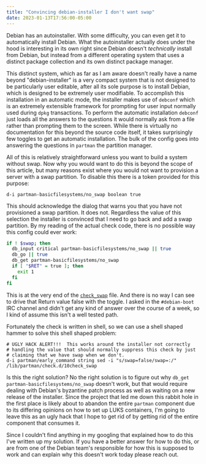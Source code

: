 ```yaml
---
title: "Convincing debian-installer I don't want swap"
date: 2023-01-13T17:56:00-05:00
---
```


Debian has an autoinstaller.  With some difficulty, you can even get
it to automatically install Debian.  What the autoinstaller actually
does under the hood is interesting in its own right since Debian
doesn't *technically* install from Debian, but instead from a
different operating system that uses a distinct package collection and
its own distinct package manager.

This distinct system, which as far as I am aware doesn't really have a
name beyond "debian-installer" is a very compact system that is not
designed to be particularly user editable, after all its sole purpose
is to install Debian, which is designed to be extremely user
modifiable.  To accomplish this installation in an automatic mode, the
installer makes use of `debconf` which is an extremely extensible
framework for prompting for user input normally used during `dpkg`
transactions.  To perform the automatic installation `debconf` just
loads all the answers to the questions it would normally ask from a
file rather than prompting them to the screen.  While there is
virtually no documentation for this beyond the source code itself, it
takes surprisingly few toggles to get an automatic installation.  The
bulk of the config goes into answering the questions in `partman` the
partition manager.

All of this is relatively straightforward unless you want to build a
system without swap.  Now why you would want to do this is beyond the
scope of this article, but many reasons exist where you would not want
to provision a server with a swap partition.  To disable this there is
a token provided for this purpose:

```
d-i partman-basicfilesystems/no_swap boolean true
```

This should acknowledge the dialog that warns you that you have not
provisioned a swap partition.  It does not.  Regardless the value of
this selection the installer is convinced that I need to go back and
add a swap partition.  By my reading of the actual check code, there
is no possible way this config could ever work:

```sh
if ! $swap; then 
  db_input critical partman-basicfilesystems/no_swap || true 
  db_go || true 
  db_get partman-basicfilesystems/no_swap 
  if [ "$RET" = true ]; then 
    exit 1 
  fi 
fi 
```

This is at the very end of the
[`check_swap`](https://salsa.debian.org/installer-team/partman-basicfilesystems/-/blob/master/check.d/check_swap)
file.  And there is no way I can see to drive that Return value false
with the toggle.  I asked in the `#debian-boot` IRC channel and didn't
get any kind of answer over the course of a week, so I kind of assume
this isn't a well tested path.

Fortunately the check is written in shell, so we can use a shell
shaped hammer to solve this shell shaped problem:

```
# UGLY HACK ALERT!!!  This works around the installer not correctly
# handling the value that should normally suppress this check by just
# claiming that we have swap when we don't.
d-i partman/early_command string sed -i "s/swap=false/swap=:/" /lib/partman/check.d/10check_swap
```

Is this the right solution?  No the right solution is to figure out
why `db_get partman-basicfilesystems/no_swap` doesn't work, but that
would require dealing with Debian's byzantine patch process as well as
waiting on a new release of the installer.  Since the project that led
me down this rabbit hole in the first place is likely about to abandon
the entire `partman` component due to its differing opinions on how to
set up LUKS containers, I'm going to leave this as an ugly hack that I
hope to get rid of by getting rid of the entire component that
consumes it.

Since I couldn't find anything in my googling that explained how to do
this I've written up my solution.  If you have a better answer for how
to do this, or are from one of the Debian team's responsible for how
this is supposed to work and can explain why this doesn't work today
please reach out.
